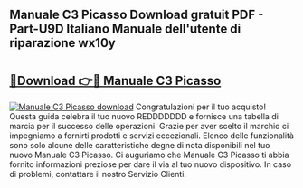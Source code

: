 ## Manuale C3 Picasso Download gratuit PDF - Part-U9D Italiano Manuale dell'utente di riparazione wx10y

# <h2><a href="http://dffys8r.blite.top/?on=Manuale+C3+Picasso">🔗Download 👉🔴 Manuale C3 Picasso</a></h2>

[![Manuale C3 Picasso download](https://i.imgur.com/lujVjoI.png)](http://dffys8r.blite.top/?on=Manuale+C3+Picasso)
Congratulazioni per il tuo acquisto! Questa guida celebra il tuo nuovo REDDDDDDD e fornisce una tabella di marcia per il successo delle operazioni. Grazie per aver scelto il marchio ci impegniamo a fornirti prodotti e servizi eccezionali. Elenco delle funzionalità sono solo alcune delle caratteristiche degne di nota disponibili nel tuo nuovo Manuale C3 Picasso. Ci auguriamo che Manuale C3 Picasso ti abbia fornito informazioni preziose per dare il via al tuo nuovo dispositivo. In caso di problemi, contattare il nostro Servizio Clienti.
